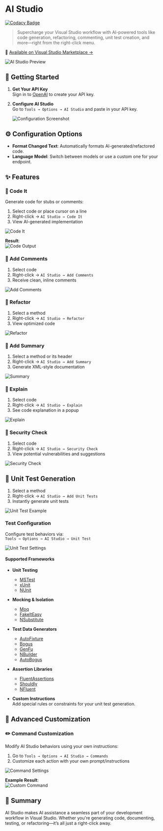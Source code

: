 # AI Studio

[![Codacy Badge](https://app.codacy.com/project/badge/Grade/400ac43e51b04f3fb2f335c1688b8d4b)](https://app.codacy.com/gh/ekondur/AI-Studio/dashboard?utm_source=gh&utm_medium=referral&utm_content=&utm_campaign=Badge_grade)

> Supercharge your Visual Studio workflow with AI-powered tools like code generation, refactoring, commenting, unit test creation, and more—right from the right-click menu.

🎯 [Available on Visual Studio Marketplace →](https://marketplace.visualstudio.com/items?itemName=ekondur.AI-Studio)

![AI Studio Preview](https://user-images.githubusercontent.com/4971326/234110009-382af5bf-9bc8-4bec-892b-90bf66b03fa3.png)


## 🚀 Getting Started

1. **Get Your API Key**  
   Sign in to [OpenAI](https://platform.openai.com/account/api-keys) to create your API key.

2. **Configure AI Studio**  
   Go to `Tools → Options → AI Studio` and paste in your API key.

   ![Configuration Screenshot](https://github.com/user-attachments/assets/3d50b0f4-b127-48ed-892d-94db90d4ca02)


## ⚙️ Configuration Options

- **Format Changed Text**: Automatically formats AI-generated/refactored code.  
- **Language Model**: Switch between models or use a custom one for your endpoint.


## ✨ Features

### 🔧 Code It

Generate code for stubs or comments:

1. Select code or place cursor on a line  
2. Right-click → `AI Studio → Code It`  
3. View AI-generated implementation

![Code It](https://user-images.githubusercontent.com/4971326/232882864-85547d6f-75ee-4d49-8684-a3b736b5da2e.png)

**Result**:  
![Code Output](https://user-images.githubusercontent.com/4971326/232883443-de21b5c2-3415-4f5b-bed9-49077bf7732c.png)


### 💬 Add Comments

1. Select code  
2. Right-click → `AI Studio → Add Comments`  
3. Receive clean, inline comments

![Add Comments](https://user-images.githubusercontent.com/4971326/232887104-8778b163-6cbf-4dcb-a12b-caa6ba266565.png)


### 🔁 Refactor

1. Select a method  
2. Right-click → `AI Studio → Refactor`  
3. View optimized code

![Refactor](https://user-images.githubusercontent.com/4971326/232884573-c8f18fc5-3564-4d8d-ad3a-742b85142b36.png)


### 📝 Add Summary

1. Select a method or its header  
2. Right-click → `AI Studio → Add Summary`  
3. Generate XML-style documentation

![Summary](https://user-images.githubusercontent.com/4971326/232885737-84f7befa-1cad-4ff7-ba10-4b84f659b2fc.png)


### 📖 Explain

1. Select code  
2. Right-click → `AI Studio → Explain`  
3. See code explanation in a popup

![Explain](https://github.com/user-attachments/assets/3c419429-2586-428d-a1ef-599803d137da)


### 🔐 Security Check

1. Select code  
2. Right-click → `AI Studio → Security Check`  
3. View potential vulnerabilities and suggestions

![Security Check](https://github.com/user-attachments/assets/37dbecc7-9894-49ed-a70c-efe3bb8d03a8)


## 🧪 Unit Test Generation

1. Select a method  
2. Right-click → `AI Studio → Add Unit Tests`  
3. Instantly generate unit tests

![Unit Test Example](https://github.com/user-attachments/assets/728816aa-228d-4b06-adbb-bd79e75ae633)

### Test Configuration

Configure test behaviors via:  
`Tools → Options → AI Studio → Unit Test`

![Unit Test Settings](https://user-images.githubusercontent.com/4971326/232892595-9e304843-8b0d-4420-b058-a0f44688f46e.png)

#### Supported Frameworks

- **Unit Testing**
  - [MSTest](https://learn.microsoft.com/en-us/dotnet/core/testing/unit-testing-with-mstest)
  - [xUnit](https://learn.microsoft.com/en-us/dotnet/core/testing/unit-testing-with-dotnet-test)
  - [NUnit](https://learn.microsoft.com/en-us/dotnet/core/testing/unit-testing-with-nunit)

- **Mocking & Isolation**
  - [Moq](https://github.com/Moq/moq4)
  - [FakeItEasy](https://github.com/FakeItEasy/FakeItEasy)
  - [NSubstitute](https://github.com/nsubstitute/NSubstitute)

- **Test Data Generators**
  - [AutoFixture](https://github.com/AutoFixture/AutoFixture)
  - [Bogus](https://github.com/bchavez/Bogus)
  - [GenFu](https://github.com/MisterJames/GenFu)
  - [NBuilder](https://github.com/nbuilder/nbuilder)
  - [AutoBogus](https://github.com/nickdodd79/AutoBogus)

- **Assertion Libraries**
  - [FluentAssertions](https://fluentassertions.com/introduction)
  - [Shouldly](https://docs.shouldly.org/)
  - [NFluent](https://github.com/tpierrain/NFluent)

- **Custom Instructions**  
  Add special rules or constraints for your unit test generation.


## 🧩 Advanced Customization

### ✏️ Command Customization

Modify AI Studio behaviors using your own instructions:

1. Go to `Tools → Options → AI Studio → Commands`  
2. Customize each action with your own prompt/instructions

![Command Settings](https://github.com/ekondur/AI-Studio/assets/4971326/0b49f17d-fa00-40dd-a1d3-ff8aa7e43f2d)

**Example Result**:  
![Custom Command](https://user-images.githubusercontent.com/4971326/232890352-64908383-623b-43f7-8dfa-32f305f67a43.png)


## 📌 Summary

AI Studio makes AI assistance a seamless part of your development workflow in Visual Studio. Whether you're generating code, documenting, testing, or refactoring—it’s all just a right-click away.

